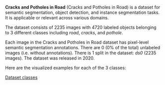 **Cracks and Potholes in Road** (Cracks and Potholes in Road) is a dataset for semantic segmentation, object detection, and instance segmentation tasks. It is applicable or relevant across various domains.

The dataset consists of 2235 images with 4720 labeled objects belonging to 3 different classes including *road*, *cracks*, and *pothole*.

Each image in the Cracks and Potholes in Road dataset has pixel-level semantic segmentation annotations. There are 0 (0% of the total) unlabeled images (i.e. without annotations). There is 1 split in the dataset: *ds0* (2235 images). The dataset was released in 2020.

Here are the visualized examples for each of the 3 classes:

[Dataset classes](https://github.com/dataset-ninja/cracks-and-potholes-in-road/raw/main/visualizations/classes_preview.webm)
